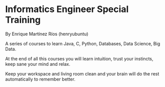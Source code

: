 # Informatics Engineer Special Training

By Enrique Martínez Ríos (henryubuntu)

A series of courses to learn Java, C, Python, Databases, Data Science, Big Data.

At the end of all this courses you will learn intuition, trust your instincts, keep sane your mind and relax.

Keep your workspace and living room clean and your brain will do the rest automatically to remember better.
